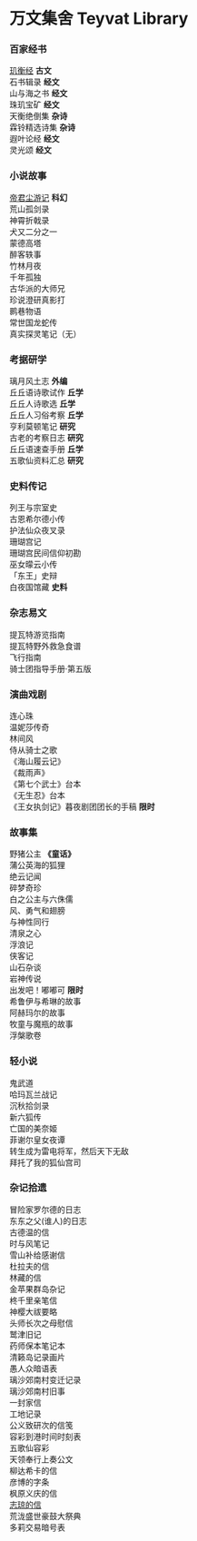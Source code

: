 # 万文集舍 Teyvat Library

### 百家经书
[玑衡经](humanity/book/verses-of-equilibrium.md) **古文**<br>
石书辑录 **经文**<br>
山与海之书 **经文**<br>
珠玑宝矿 **经文**<br>
天衡绝倒集 **杂诗**<br>
霖铃精选诗集 **杂诗**<br>
遐叶论经 **经文**<br>
灵光颂 **经文**<br>

### 小说故事
[帝君尘游记](humanity/book/rex-incognito.md) **科幻**<br>
荒山孤剑录 <br>
神霄折戟录<br>
犬又二分之一 <br>
蒙德高塔<br>
醉客轶事<br>
竹林月夜<br>
千年孤独<br>
古华派的大师兄<br>
珍说澄研真影打<br>
鹮巷物语<br>
常世国龙蛇传<br>
真实探灵笔记（无）<br>

### 考据研学
璃月风土志 **外编**<br>
丘丘语诗歌试作 **丘学**<br>
丘丘人诗歌选 **丘学**<br>
丘丘人习俗考察 **丘学**<br>
亨利莫顿笔记 **研究**<br>
古老的考察日志 **研究**<br>
丘丘语速查手册 **丘学**<br>
五歌仙资料汇总 **研究**<br>



### 史料传记
列王与宗室史<br>
古恩希尔德小传<br>
护法仙众夜叉录<br>
珊瑚宫记<br>
珊瑚宫民间信仰初勘<br>
巫女曚云小传<br>
「东王」史辩<br>
白夜国馆藏 **史料**<br>

### 杂志易文
提瓦特游览指南<br>
提瓦特野外救急食谱<br>
飞行指南<br>
骑士团指导手册·第五版

### 演曲戏剧
连心珠<br>
温妮莎传奇<br>
林间风<br>
侍从骑士之歌<br>
《海山履云记》<br>
《裁雨声》<br>
《第七个武士》台本<br>
《无生忍》台本	<br>
《王女执剑记》暮夜剧团团长的手稿 **限时**<br>
### 故事集
野猪公主 **《童话》**<br>
蒲公英海的狐狸<br>
绝云记闻<br>
碎梦奇珍<br>
白之公主与六侏儒<br>
风、勇气和翅膀<br>
与神性同行<br>
清泉之心<br>
浮浪记<br>
侠客记<br>
山石杂谈<br>
岩神传说<br>
出发吧！嘟嘟可 **限时**<br>
希鲁伊与希琳的故事<br>
阿赫玛尔的故事<br>
牧童与魔瓶的故事<br>
浮槃歌卷<br>

### 轻小说
鬼武道<br>
哈玛瓦兰战记<br>
沉秋拾剑录<br>
新六狐传<br>
亡国的美奈姬<br>
菲谢尔皇女夜谭<br>
转生成为雷电将军，然后天下无敌<br>
拜托了我的狐仙宫司<br>

### 杂记拾遗
冒险家罗尔德的日志<br>
东东之父(谁人)的日志<br>
古德温的信<br>
时与风笔记<br>
雪山补给感谢信<br>
杜拉夫的信<br>
林藏的信<br>
金苹果群岛杂记<br>
柊千里亲笔信<br>
神樱大祓要略<br>
头师长次之母慰信<br>
鹫津旧记<br>
药师保本笔记本<br>
清籁岛记录画片<br>
愚人众暗语表<br>
璃沙郊南村变迁记录<br>
璃沙郊南村旧事<br>
一封家信<br>
工地记录<br>
公义致研次的信笺<br>
容彩到港时间时刻表<br>
五歌仙容彩<br>
天领奉行上奏公文<br>
柳达希卡的信<br>
彦博的字条<br>
枫原义庆的信<br>
[志琼的信](humanity/book/zhiqiong.md)<br>
荒泷盛世豪鼓大祭典<br>
多莉交易暗号表<br>
